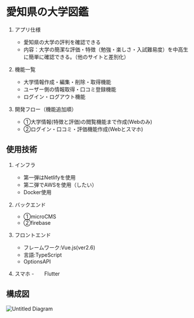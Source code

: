 # 愛知県の大学図鑑


1. アプリ仕様
    - 愛知県の大学の評判を確認できる
    - 内容：大学の簡潔な評価・特徴（勉強・楽しさ・入試難易度）を中高生に簡単に確認できる。（他のサイトと差別化）

1. 機能一覧
    - 大学情報作成・編集・削除・取得機能
    - ユーザー側の情報取得・口コミ登録機能
    - ログイン・ログアウト機能
   
1. 開発フロー（機能追加順）
    - ①大学情報(特徴と評価)の閲覧機能まで作成(Webのみ)
    - ②ログイン・口コミ・評価機能作成(Webとスマホ)

## 使用技術

1. インフラ
    - 第一弾はNetlifyを使用
    - 第二弾でAWSを使用（したい）
    - Docker使用

1. バックエンド
    - ①microCMS
    - ②firebase

1. フロントエンド
    - フレームワーク:Vue.js(ver2.6)
    - 言語:TypeScript
    - OptionsAPI

1. スマホ
    -　　Flutter


## 構成図
![Untitled Diagram](https://user-images.githubusercontent.com/56777467/164374622-6e9a6518-24b2-4f01-8f92-ea53d264dad8.jpg)

